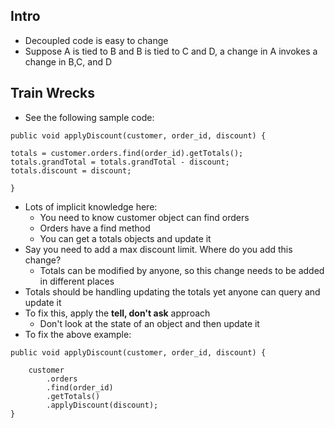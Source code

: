 ## Intro
* Decoupled code is easy to change
* Suppose A is tied to B and B is tied to C and D, a change in A invokes a change in B,C, and D
## Train Wrecks
* See the following sample code:
```
public void applyDiscount(customer, order_id, discount) {

totals = customer.orders.find(order_id).getTotals();
totals.grandTotal = totals.grandTotal - discount;
totals.discount = discount;

}
```

* Lots of implicit knowledge here:
	* You need to know customer object can find orders
	* Orders have a find method
	* You can get a totals objects and update it
* Say you need to add a max discount limit. Where do you add this change?
	* Totals can be modified by anyone, so this change needs to be added in different places
* Totals should be handling updating the totals yet anyone can query and update it
* To fix this, apply the **tell, don't ask** approach
	* Don't look at the state of an object and then update it
* To fix the above example:
```
public void applyDiscount(customer, order_id, discount) {

	customer
		.orders
		.find(order_id)
		.getTotals()
		.applyDiscount(discount);
}
```